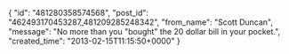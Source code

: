  {
   "id": "481280358574568",
   "post_id": "462493170453287_481209285248342",
   "from_name": "Scott Duncan",
   "message": "No more than you \"bought\" the 20 dollar bill in your pocket.",
   "created_time": "2013-02-15T11:15:50+0000"
 }
